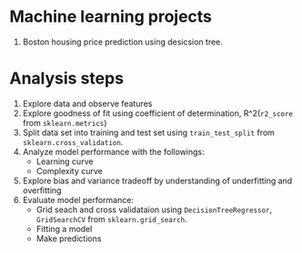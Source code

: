 # Machine learning projects
1. Boston housing price prediction using desicsion tree.
# Analysis steps
1. Explore data and observe features
2. Explore goodness of fit using coefficient of determination, R^2(``r2_score`` from ``sklearn.metrics``)
3. Split data set into training and test set using ``train_test_split`` from ``sklearn.cross_validation``.
4. Analyze model performance with the followings:
    - Learning curve
    - Complexity curve
5. Explore bias and variance tradeoff by understanding of underfitting and overfitting
6. Evaluate model performance:
    - Grid seach and cross validataion using ``DecisionTreeRegressor``, ``GridSearchCV`` from ``sklearn.grid_search``.
    - Fitting a model
    - Make predictions
